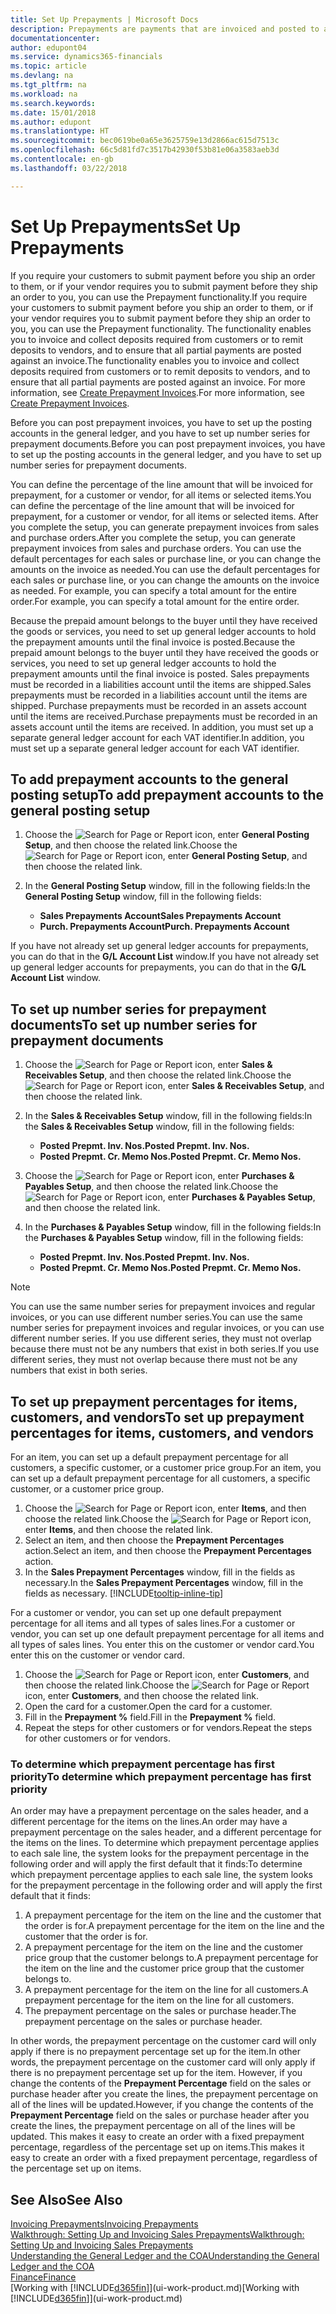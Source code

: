 ```yaml
---
title: Set Up Prepayments | Microsoft Docs
description: Prepayments are payments that are invoiced and posted to a sales or purchase prepayment order before final invoicing. You might require a deposit before you manufacture items to order, or you might require payment before you ship items to a customer. The prepayments functionality enables you to invoice and collect deposits required from customers or to remit deposits to vendors. Thus, you can ensure that all payments are posted against an invoice.
documentationcenter: 
author: edupont04
ms.service: dynamics365-financials
ms.topic: article
ms.devlang: na
ms.tgt_pltfrm: na
ms.workload: na
ms.search.keywords: 
ms.date: 15/01/2018
ms.author: edupont
ms.translationtype: HT
ms.sourcegitcommit: bec0619be0a65e3625759e13d2866ac615d7513c
ms.openlocfilehash: 66c5d81fd7c3517b42930f53b81e06a3583aeb3d
ms.contentlocale: en-gb
ms.lasthandoff: 03/22/2018

---
```

# <a name="set-up-prepayments"></a><span data-ttu-id="091a1-106">Set Up Prepayments</span><span class="sxs-lookup"><span data-stu-id="091a1-106">Set Up Prepayments</span></span>
<span data-ttu-id="091a1-107">If you require your customers to submit payment before you ship an order to them, or if your vendor requires you to submit payment before they ship an order to you, you can use the Prepayment functionality.</span><span class="sxs-lookup"><span data-stu-id="091a1-107">If you require your customers to submit payment before you ship an order to them, or if your vendor requires you to submit payment before they ship an order to you, you can use the Prepayment functionality.</span></span> <span data-ttu-id="091a1-108">The functionality enables you to invoice and collect deposits required from customers or to remit deposits to vendors, and to ensure that all partial payments are posted against an invoice.</span><span class="sxs-lookup"><span data-stu-id="091a1-108">The functionality enables you to invoice and collect deposits required from customers or to remit deposits to vendors, and to ensure that all partial payments are posted against an invoice.</span></span> <span data-ttu-id="091a1-109">For more information, see [Create Prepayment Invoices](finance-how-to-create-prepayment-invoices.md).</span><span class="sxs-lookup"><span data-stu-id="091a1-109">For more information, see [Create Prepayment Invoices](finance-how-to-create-prepayment-invoices.md).</span></span>

<span data-ttu-id="091a1-110">Before you can post prepayment invoices, you have to set up the posting accounts in the general ledger, and you have to set up number series for prepayment documents.</span><span class="sxs-lookup"><span data-stu-id="091a1-110">Before you can post prepayment invoices, you have to set up the posting accounts in the general ledger, and you have to set up number series for prepayment documents.</span></span>  

<span data-ttu-id="091a1-111">You can define the percentage of the line amount that will be invoiced for prepayment, for a customer or vendor, for all items or selected items.</span><span class="sxs-lookup"><span data-stu-id="091a1-111">You can define the percentage of the line amount that will be invoiced for prepayment, for a customer or vendor, for all items or selected items.</span></span> <span data-ttu-id="091a1-112">After you complete the setup, you can generate prepayment invoices from sales and purchase orders.</span><span class="sxs-lookup"><span data-stu-id="091a1-112">After you complete the setup, you can generate prepayment invoices from sales and purchase orders.</span></span> <span data-ttu-id="091a1-113">You can use the default percentages for each sales or purchase line, or you can change the amounts on the invoice as needed.</span><span class="sxs-lookup"><span data-stu-id="091a1-113">You can use the default percentages for each sales or purchase line, or you can change the amounts on the invoice as needed.</span></span> <span data-ttu-id="091a1-114">For example, you can specify a total amount for the entire order.</span><span class="sxs-lookup"><span data-stu-id="091a1-114">For example, you can specify a total amount for the entire order.</span></span>  

<span data-ttu-id="091a1-115">Because the prepaid amount belongs to the buyer until they have received the goods or services, you need to set up general ledger accounts to hold the prepayment amounts until the final invoice is posted.</span><span class="sxs-lookup"><span data-stu-id="091a1-115">Because the prepaid amount belongs to the buyer until they have received the goods or services, you need to set up general ledger accounts to hold the prepayment amounts until the final invoice is posted.</span></span> <span data-ttu-id="091a1-116">Sales prepayments must be recorded in a liabilities account until the items are shipped.</span><span class="sxs-lookup"><span data-stu-id="091a1-116">Sales prepayments must be recorded in a liabilities account until the items are shipped.</span></span> <span data-ttu-id="091a1-117">Purchase prepayments must be recorded in an assets account until the items are received.</span><span class="sxs-lookup"><span data-stu-id="091a1-117">Purchase prepayments must be recorded in an assets account until the items are received.</span></span> <span data-ttu-id="091a1-118">In addition, you must set up a separate general ledger account for each VAT identifier.</span><span class="sxs-lookup"><span data-stu-id="091a1-118">In addition, you must set up a separate general ledger account for each VAT identifier.</span></span>

## <a name="to-add-prepayment-accounts-to-the-general-posting-setup"></a><span data-ttu-id="091a1-119">To add prepayment accounts to the general posting setup</span><span class="sxs-lookup"><span data-stu-id="091a1-119">To add prepayment accounts to the general posting setup</span></span>  

1. <span data-ttu-id="091a1-120">Choose the ![Search for Page or Report](media/ui-search/search_small.png "Search for Page or Report icon") icon, enter **General Posting Setup**, and then choose the related link.</span><span class="sxs-lookup"><span data-stu-id="091a1-120">Choose the ![Search for Page or Report](media/ui-search/search_small.png "Search for Page or Report icon") icon, enter **General Posting Setup**, and then choose the related link.</span></span>
2. <span data-ttu-id="091a1-121">In the **General Posting Setup** window, fill in the following fields:</span><span class="sxs-lookup"><span data-stu-id="091a1-121">In the **General Posting Setup** window, fill in the following fields:</span></span>  

    - <span data-ttu-id="091a1-122">**Sales Prepayments Account**</span><span class="sxs-lookup"><span data-stu-id="091a1-122">**Sales Prepayments Account**</span></span>  
    - <span data-ttu-id="091a1-123">**Purch. Prepayments Account**</span><span class="sxs-lookup"><span data-stu-id="091a1-123">**Purch. Prepayments Account**</span></span>  

<span data-ttu-id="091a1-124">If you have not already set up general ledger accounts for prepayments, you can do that in the **G/L Account List** window.</span><span class="sxs-lookup"><span data-stu-id="091a1-124">If you have not already set up general ledger accounts for prepayments, you can do that in the **G/L Account List** window.</span></span>  

## <a name="to-set-up-number-series-for-prepayment-documents"></a><span data-ttu-id="091a1-125">To set up number series for prepayment documents</span><span class="sxs-lookup"><span data-stu-id="091a1-125">To set up number series for prepayment documents</span></span>  

1. <span data-ttu-id="091a1-126">Choose the ![Search for Page or Report](media/ui-search/search_small.png "Search for Page or Report icon") icon, enter **Sales & Receivables Setup**, and then choose the related link.</span><span class="sxs-lookup"><span data-stu-id="091a1-126">Choose the ![Search for Page or Report](media/ui-search/search_small.png "Search for Page or Report icon") icon, enter **Sales & Receivables Setup**, and then choose the related link.</span></span>
2. <span data-ttu-id="091a1-127">In the **Sales & Receivables Setup** window, fill in the following fields:</span><span class="sxs-lookup"><span data-stu-id="091a1-127">In the **Sales & Receivables Setup** window, fill in the following fields:</span></span>  

   - <span data-ttu-id="091a1-128">**Posted Prepmt. Inv. Nos.**</span><span class="sxs-lookup"><span data-stu-id="091a1-128">**Posted Prepmt. Inv. Nos.**</span></span>
   - <span data-ttu-id="091a1-129">**Posted Prepmt. Cr. Memo Nos.**</span><span class="sxs-lookup"><span data-stu-id="091a1-129">**Posted Prepmt. Cr. Memo Nos.**</span></span>

1. <span data-ttu-id="091a1-130">Choose the ![Search for Page or Report](media/ui-search/search_small.png "Search for Page or Report icon") icon, enter **Purchases & Payables Setup**, and then choose the related link.</span><span class="sxs-lookup"><span data-stu-id="091a1-130">Choose the ![Search for Page or Report](media/ui-search/search_small.png "Search for Page or Report icon") icon, enter **Purchases & Payables Setup**, and then choose the related link.</span></span>
2. <span data-ttu-id="091a1-131">In the **Purchases & Payables Setup** window, fill in the following fields:</span><span class="sxs-lookup"><span data-stu-id="091a1-131">In the **Purchases & Payables Setup** window, fill in the following fields:</span></span>

    - <span data-ttu-id="091a1-132">**Posted Prepmt. Inv. Nos.**</span><span class="sxs-lookup"><span data-stu-id="091a1-132">**Posted Prepmt. Inv. Nos.**</span></span>
    - <span data-ttu-id="091a1-133">**Posted Prepmt. Cr. Memo Nos.**</span><span class="sxs-lookup"><span data-stu-id="091a1-133">**Posted Prepmt. Cr. Memo Nos.**</span></span>

> [!NOTE]  
>  <span data-ttu-id="091a1-134">You can use the same number series for prepayment invoices and regular invoices, or you can use different number series.</span><span class="sxs-lookup"><span data-stu-id="091a1-134">You can use the same number series for prepayment invoices and regular invoices, or you can use different number series.</span></span> <span data-ttu-id="091a1-135">If you use different series, they must not overlap because there must not be any numbers that exist in both series.</span><span class="sxs-lookup"><span data-stu-id="091a1-135">If you use different series, they must not overlap because there must not be any numbers that exist in both series.</span></span>  

## <a name="to-set-up-prepayment-percentages-for-items-customers-and-vendors"></a><span data-ttu-id="091a1-136">To set up prepayment percentages for items, customers, and vendors</span><span class="sxs-lookup"><span data-stu-id="091a1-136">To set up prepayment percentages for items, customers, and vendors</span></span>  
<span data-ttu-id="091a1-137">For an item, you can set up a default prepayment percentage for all customers, a specific customer, or a customer price group.</span><span class="sxs-lookup"><span data-stu-id="091a1-137">For an item, you can set up a default prepayment percentage for all customers, a specific customer, or a customer price group.</span></span>  

1. <span data-ttu-id="091a1-138">Choose the ![Search for Page or Report](media/ui-search/search_small.png "Search for Page or Report icon") icon, enter **Items**, and then choose the related link.</span><span class="sxs-lookup"><span data-stu-id="091a1-138">Choose the ![Search for Page or Report](media/ui-search/search_small.png "Search for Page or Report icon") icon, enter **Items**, and then choose the related link.</span></span>
2. <span data-ttu-id="091a1-139">Select an item, and then choose the **Prepayment Percentages** action.</span><span class="sxs-lookup"><span data-stu-id="091a1-139">Select an item, and then choose the **Prepayment Percentages** action.</span></span>  
3. <span data-ttu-id="091a1-140">In the **Sales Prepayment Percentages** window, fill in the fields as necessary.</span><span class="sxs-lookup"><span data-stu-id="091a1-140">In the **Sales Prepayment Percentages** window, fill in the fields as necessary.</span></span> [!INCLUDE[tooltip-inline-tip](includes/tooltip-inline-tip_md.md)]

<span data-ttu-id="091a1-141">For a customer or vendor, you can set up one default prepayment percentage for all items and all types of sales lines.</span><span class="sxs-lookup"><span data-stu-id="091a1-141">For a customer or vendor, you can set up one default prepayment percentage for all items and all types of sales lines.</span></span> <span data-ttu-id="091a1-142">You enter this on the customer or vendor card.</span><span class="sxs-lookup"><span data-stu-id="091a1-142">You enter this on the customer or vendor card.</span></span>

1. <span data-ttu-id="091a1-143">Choose the ![Search for Page or Report](media/ui-search/search_small.png "Search for Page or Report icon") icon, enter **Customers**, and then choose the related link.</span><span class="sxs-lookup"><span data-stu-id="091a1-143">Choose the ![Search for Page or Report](media/ui-search/search_small.png "Search for Page or Report icon") icon, enter **Customers**, and then choose the related link.</span></span>
2. <span data-ttu-id="091a1-144">Open the card for a customer.</span><span class="sxs-lookup"><span data-stu-id="091a1-144">Open the card for a customer.</span></span>
3. <span data-ttu-id="091a1-145">Fill in the **Prepayment %** field.</span><span class="sxs-lookup"><span data-stu-id="091a1-145">Fill in the **Prepayment %** field.</span></span>
4. <span data-ttu-id="091a1-146">Repeat the steps for other customers or for vendors.</span><span class="sxs-lookup"><span data-stu-id="091a1-146">Repeat the steps for other customers or for vendors.</span></span>  

### <a name="to-determine-which-prepayment-percentage-has-first-priority"></a><span data-ttu-id="091a1-147">To determine which prepayment percentage has first priority</span><span class="sxs-lookup"><span data-stu-id="091a1-147">To determine which prepayment percentage has first priority</span></span>  
<span data-ttu-id="091a1-148">An order may have a prepayment percentage on the sales header, and a different percentage for the items on the lines.</span><span class="sxs-lookup"><span data-stu-id="091a1-148">An order may have a prepayment percentage on the sales header, and a different percentage for the items on the lines.</span></span> <span data-ttu-id="091a1-149">To determine which prepayment percentage applies to each sale line, the system looks for the prepayment percentage in the following order and will apply the first default that it finds:</span><span class="sxs-lookup"><span data-stu-id="091a1-149">To determine which prepayment percentage applies to each sale line, the system looks for the prepayment percentage in the following order and will apply the first default that it finds:</span></span>  
1. <span data-ttu-id="091a1-150">A prepayment percentage for the item on the line and the customer that the order is for.</span><span class="sxs-lookup"><span data-stu-id="091a1-150">A prepayment percentage for the item on the line and the customer that the order is for.</span></span>  
2. <span data-ttu-id="091a1-151">A prepayment percentage for the item on the line and the customer price group that the customer belongs to.</span><span class="sxs-lookup"><span data-stu-id="091a1-151">A prepayment percentage for the item on the line and the customer price group that the customer belongs to.</span></span>  
3. <span data-ttu-id="091a1-152">A prepayment percentage for the item on the line for all customers.</span><span class="sxs-lookup"><span data-stu-id="091a1-152">A prepayment percentage for the item on the line for all customers.</span></span>  
4. <span data-ttu-id="091a1-153">The prepayment percentage on the sales or purchase header.</span><span class="sxs-lookup"><span data-stu-id="091a1-153">The prepayment percentage on the sales or purchase header.</span></span>  

<span data-ttu-id="091a1-154">In other words, the prepayment percentage on the customer card will only apply if there is no prepayment percentage set up for the item.</span><span class="sxs-lookup"><span data-stu-id="091a1-154">In other words, the prepayment percentage on the customer card will only apply if there is no prepayment percentage set up for the item.</span></span> <span data-ttu-id="091a1-155">However, if you change the contents of the **Prepayment Percentage** field on the sales or purchase header after you create the lines, the prepayment percentage on all of the lines will be updated.</span><span class="sxs-lookup"><span data-stu-id="091a1-155">However, if you change the contents of the **Prepayment Percentage** field on the sales or purchase header after you create the lines, the prepayment percentage on all of the lines will be updated.</span></span> <span data-ttu-id="091a1-156">This makes it easy to create an order with a fixed prepayment percentage, regardless of the percentage set up on items.</span><span class="sxs-lookup"><span data-stu-id="091a1-156">This makes it easy to create an order with a fixed prepayment percentage, regardless of the percentage set up on items.</span></span>

## <a name="see-also"></a><span data-ttu-id="091a1-157">See Also</span><span class="sxs-lookup"><span data-stu-id="091a1-157">See Also</span></span>  
[<span data-ttu-id="091a1-158">Invoicing Prepayments</span><span class="sxs-lookup"><span data-stu-id="091a1-158">Invoicing Prepayments</span></span>](finance-invoice-prepayments.md)  
[<span data-ttu-id="091a1-159">Walkthrough: Setting Up and Invoicing Sales Prepayments</span><span class="sxs-lookup"><span data-stu-id="091a1-159">Walkthrough: Setting Up and Invoicing Sales Prepayments</span></span>](walkthrough-setting-up-and-invoicing-sales-prepayments.md)  
[<span data-ttu-id="091a1-160">Understanding the General Ledger and the COA</span><span class="sxs-lookup"><span data-stu-id="091a1-160">Understanding the General Ledger and the COA</span></span>](finance-general-ledger.md)  
[<span data-ttu-id="091a1-161">Finance</span><span class="sxs-lookup"><span data-stu-id="091a1-161">Finance</span></span>](finance.md)  
<span data-ttu-id="091a1-162">[Working with [!INCLUDE[d365fin](includes/d365fin_md.md)]](ui-work-product.md)</span><span class="sxs-lookup"><span data-stu-id="091a1-162">[Working with [!INCLUDE[d365fin](includes/d365fin_md.md)]](ui-work-product.md)</span></span>

